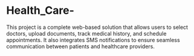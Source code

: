 # Health_Care-
This project is a complete web-based solution that allows users to select doctors, upload documents, track medical history, and schedule appointments. It also integrates SMS notifications to ensure seamless communication between patients and healthcare providers.
